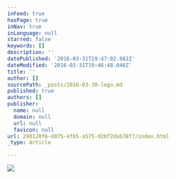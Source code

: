 ```yaml
---
inFeed: true
hasPage: true
inNav: true
inLanguage: null
starred: false
keywords: []
description: ''
datePublished: '2016-03-31T19:47:02.882Z'
dateModified: '2016-03-31T19:46:48.046Z'
title: ''
author: []
sourcePath: _posts/2016-03-30-logo.md
published: true
authors: []
publisher:
  name: null
  domain: null
  url: null
  favicon: null
url: 290120f6-d075-4fb5-a575-d2bf2dab78f7/index.html
_type: Article

---
```

![](https://the-grid-user-content.s3-us-west-2.amazonaws.com/e988b8eb-c6f5-4ad6-912e-5deec14afb19.png)